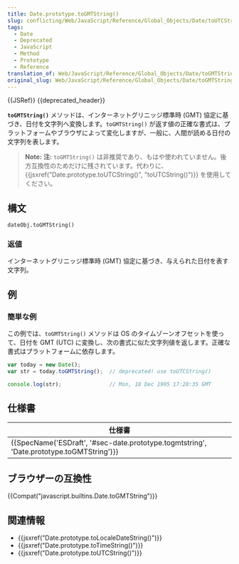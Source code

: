 ```yaml
---
title: Date.prototype.toGMTString()
slug: conflicting/Web/JavaScript/Reference/Global_Objects/Date/toUTCString
tags:
  - Date
  - Deprecated
  - JavaScript
  - Method
  - Prototype
  - Reference
translation_of: Web/JavaScript/Reference/Global_Objects/Date/toGMTString
original_slug: Web/JavaScript/Reference/Global_Objects/Date/toGMTString
---
```


{{JSRef}} {{deprecated_header}}

**`toGMTString()`** メソッドは、インターネットグリニッジ標準時 (GMT) 協定に基づき、日付を文字列へ変換します。`toGMTString()` が返す値の正確な書式は、プラットフォームやブラウザによって変化しますが、一般に、人間が読める日付の文字列を表します。

> **Note:** **注:** `toGMTString()` は非推奨であり、もはや使われていません。後方互換性のためだけに残されています。代わりに、{{jsxref("Date.prototype.toUTCString()", "toUTCString()")}} を使用してください。

## 構文

```
dateObj.toGMTString()
```

### 返値

インターネットグリニッジ標準時 (GMT) 協定に基づき、与えられた日付を表す文字列。

## 例

### 簡単な例

この例では、`toGMTString()` メソッドは OS のタイムゾーンオフセットを使って、日付を GMT (UTC) に変換し、次の書式に似た文字列値を返します。正確な書式はプラットフォームに依存します。

```js
var today = new Date();
var str = today.toGMTString();  // deprecated! use toUTCString()

console.log(str);               // Mon, 18 Dec 1995 17:28:35 GMT
```

## 仕様書

| 仕様書                                                                                                               |
| -------------------------------------------------------------------------------------------------------------------- |
| {{SpecName('ESDraft', '#sec-date.prototype.togmtstring', 'Date.prototype.toGMTString')}} |

## ブラウザーの互換性

{{Compat("javascript.builtins.Date.toGMTString")}}

## 関連情報

- {{jsxref("Date.prototype.toLocaleDateString()")}}
- {{jsxref("Date.prototype.toTimeString()")}}
- {{jsxref("Date.prototype.toUTCString()")}}
